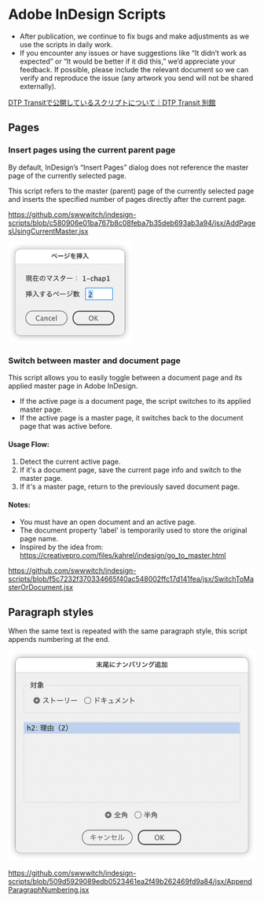 # Adobe InDesign Scripts

- After publication, we continue to fix bugs and make adjustments as we use the scripts in daily work.
- If you encounter any issues or have suggestions like “It didn’t work as expected” or “It would be better if it did this,” we’d appreciate your feedback. If possible, please include the relevant document so we can verify and reproduce the issue (any artwork you send will not be shared externally).

[DTP Transitで公開しているスクリプトについて｜DTP Transit 別館](https://note.com/dtp_tranist/n/n60092f59a341)

## Pages

### Insert pages using the current parent page

By default, InDesign’s “Insert Pages” dialog does not reference the master page of the currently selected page.

This script refers to the master (parent) page of the currently selected page and inserts the specified number of pages directly after the current page.

https://github.com/swwwitch/indesign-scripts/blob/c580906e01ba767b8c08feba7b35deb693ab3a94/jsx/AddPagesUsingCurrentMaster.jsx

<img alt="" src="png/ss-420-332-72-20250626-135739.png" width="50%" />

### Switch between master and document page

This script allows you to easily toggle between a document page and its applied master page in Adobe InDesign.

- If the active page is a document page, the script switches to its applied master page.
- If the active page is a master page, it switches back to the document page that was active before.

#### Usage Flow:

1. Detect the current active page.
2. If it's a document page, save the current page info and switch to the master page.
3. If it's a master page, return to the previously saved document page.

#### Notes:

- You must have an open document and an active page.
- The document property 'label' is temporarily used to store the original page name.
- Inspired by the idea from: https://creativepro.com/files/kahrel/indesign/go_to_master.html

https://github.com/swwwitch/indesign-scripts/blob/f5c7232f370334665f40ac548002ffc17d141fea/jsx/SwitchToMasterOrDocument.jsx


## Paragraph styles

When the same text is repeated with the same paragraph style, this script appends numbering at the end.

![](png/ss-860-722-72-20250630-045123.png)

https://github.com/swwwitch/indesign-scripts/blob/509d5929089edb0523461ea2f49b262469fd9a84/jsx/AppendParagraphNumbering.jsx